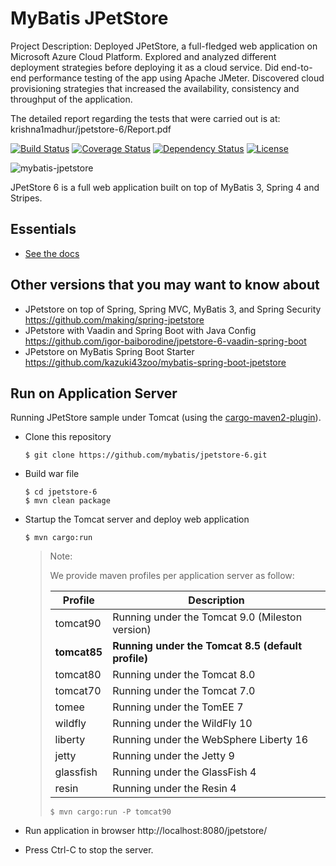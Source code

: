 MyBatis JPetStore
=================

Project Description: Deployed JPetStore, a full-fledged web application on Microsoft Azure Cloud Platform. Explored and analyzed different deployment strategies before deploying it as a cloud service. Did end-to-end performance testing of the app using Apache JMeter. Discovered cloud provisioning strategies that increased the availability, consistency and throughput of the application.

The detailed report regarding the tests that were carried out is at: krishna1madhur/jpetstore-6/Report.pdf 



[![Build Status](https://travis-ci.org/mybatis/jpetstore-6.svg?branch=master)](https://travis-ci.org/mybatis/jpetstore-6)
[![Coverage Status](https://coveralls.io/repos/github/mybatis/jpetstore-6/badge.svg?branch=master)](https://coveralls.io/github/mybatis/jpetstore-6?branch=master)
[![Dependency Status](https://www.versioneye.com/user/projects/5619aafaa193340f320005fe/badge.svg?style=flat)](https://www.versioneye.com/user/projects/5619aafaa193340f320005fe)
[![License](http://img.shields.io/:license-apache-brightgreen.svg)](http://www.apache.org/licenses/LICENSE-2.0.html)

![mybatis-jpetstore](http://mybatis.github.io/images/mybatis-logo.png)

JPetStore 6 is a full web application built on top of MyBatis 3, Spring 4 and Stripes.

Essentials
----------

* [See the docs](http://www.mybatis.org/jpetstore-6)

## Other versions that you may want to know about

- JPetstore on top of Spring, Spring MVC, MyBatis 3, and Spring Security https://github.com/making/spring-jpetstore
- JPetstore with Vaadin and Spring Boot with Java Config https://github.com/igor-baiborodine/jpetstore-6-vaadin-spring-boot
- JPetstore on MyBatis Spring Boot Starter https://github.com/kazuki43zoo/mybatis-spring-boot-jpetstore

## Run on Application Server
Running JPetStore sample under Tomcat (using the [cargo-maven2-plugin](https://codehaus-cargo.github.io/cargo/Maven2+plugin.html)).

- Clone this repository

  ```
  $ git clone https://github.com/mybatis/jpetstore-6.git
  ```

- Build war file

  ```
  $ cd jpetstore-6
  $ mvn clean package
  ```

- Startup the Tomcat server and deploy web application

  ```
  $ mvn cargo:run
  ```

  > Note:
  >
  > We provide maven profiles per application server as follow:
  >
  > | Profile   | Description |
  > | --------- | ----------- |
  > | tomcat90  | Running under the Tomcat 9.0 (Mileston version) |
  > | **tomcat85**  | **Running under the Tomcat 8.5 (default profile)** |
  > | tomcat80  | Running under the Tomcat 8.0 |
  > | tomcat70  | Running under the Tomcat 7.0 |
  > | tomee     | Running under the TomEE 7 |
  > | wildfly   | Running under the WildFly 10 |
  > | liberty   | Running under the WebSphere Liberty 16 |
  > | jetty     | Running under the Jetty 9 |
  > | glassfish | Running under the GlassFish 4 |
  > | resin     | Running under the Resin 4 |
  >
  > ```
  > $ mvn cargo:run -P tomcat90
  > ```

- Run application in browser http://localhost:8080/jpetstore/ 
- Press Ctrl-C to stop the server.
